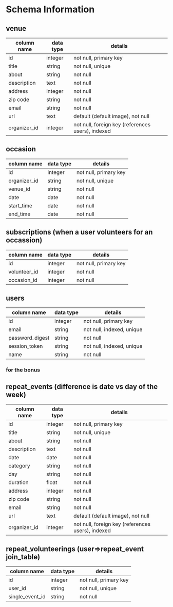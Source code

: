 # Schema Information

## venue
column name | data type   | details
------------|-------------|-----------------------
id          | integer     | not null, primary key
title       | string      | not null, unique
about       | string      | not null
description | text        | not null
address     | integer     | not null
zip code    | string      | not null
email       | string      | not null
url         | text        | default (default image), not null
organizer_id| integer     | not null, foreign key (references users), indexed



## occasion
column name        | data type   | details
-------------------|-------------|-----------------------
id                 | integer     | not null, primary key
organizer_id       | string      | not null, unique
venue_id           | string      | not null
date               | date        | not null
start_time         | date        | not null
end_time           | date        | not null

## subscriptions (when a user volunteers for an occassion)

column name        | data type   | details
-------------------|-------------|-----------------------
id                 | integer     | not null, primary key
volunteer_id       | integer      | not null
occasion_id        | integer      | not null



## users
column name     | data type    | details
----------------|--------------|-----------------------
id              | integer      | not null, primary key
email           | string       | not null, indexed, unique
password_digest | string       | not null
session_token   | string       | not null, indexed, unique
name            | string       | not null



### for the bonus

## repeat_events (difference is date vs day of the week)
column name | data type   | details
------------|-------------|-----------------------
id          | integer     | not null, primary key
title       | string      | not null, unique
about       | string      | not null
description | text        | not null
date        | date        | not null
category    | string      | not null
day         | string      | not null
duration    | float       | not null
address     | integer     | not null
zip code    | string      | not null
email       | string      | not null
url         | text        | default (default image), not null
organizer_id| integer     | not null, foreign key (references users), indexed

## repeat_volunteerings (user=>repeat_event join_table)
column name        | data type   | details
-------------------|-------------|-----------------------
id                 | integer     | not null, primary key
user_id            | string      | not null, unique
single_event_id    | string      | not null
